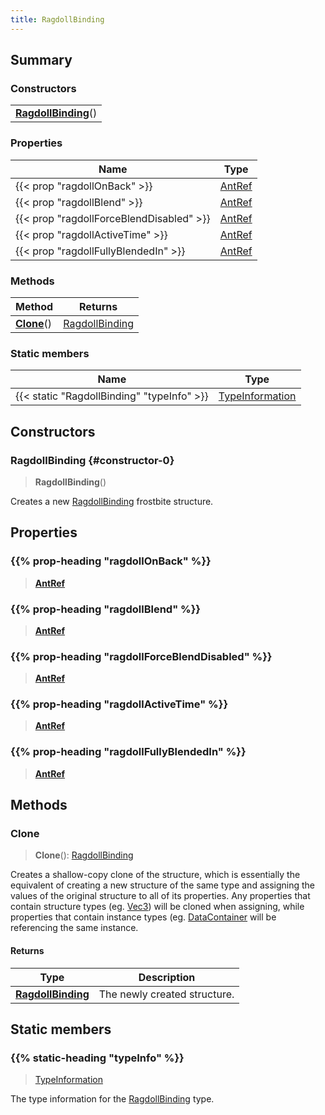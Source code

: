 ```yaml
---
title: RagdollBinding
---
```



## Summary
### Constructors
| |
| ----------- |
| **[RagdollBinding](#constructor-0)**() |

### Properties
| Name | Type |
| ---- | ---- |
| {{< prop "ragdollOnBack" >}} | [AntRef](/vext/ref/fb/antref) |
| {{< prop "ragdollBlend" >}} | [AntRef](/vext/ref/fb/antref) |
| {{< prop "ragdollForceBlendDisabled" >}} | [AntRef](/vext/ref/fb/antref) |
| {{< prop "ragdollActiveTime" >}} | [AntRef](/vext/ref/fb/antref) |
| {{< prop "ragdollFullyBlendedIn" >}} | [AntRef](/vext/ref/fb/antref) |

### Methods
| Method | Returns |
| ------ | ---- |
| **[Clone](#clone)**() | [RagdollBinding](/vext/ref/fb/ragdollbinding) |

### Static members
| Name | Type |
| ---- | ---- |
| {{< static "RagdollBinding" "typeInfo" >}} | [TypeInformation](/vext/ref/shared/class/typeinformation) |

## Constructors
### RagdollBinding {#constructor-0}
> **RagdollBinding**()

Creates a new [RagdollBinding](/vext/ref/fb/ragdollbinding) frostbite structure.

## Properties
### {{% prop-heading "ragdollOnBack" %}}
> **[AntRef](/vext/ref/fb/antref)**

### {{% prop-heading "ragdollBlend" %}}
> **[AntRef](/vext/ref/fb/antref)**

### {{% prop-heading "ragdollForceBlendDisabled" %}}
> **[AntRef](/vext/ref/fb/antref)**

### {{% prop-heading "ragdollActiveTime" %}}
> **[AntRef](/vext/ref/fb/antref)**

### {{% prop-heading "ragdollFullyBlendedIn" %}}
> **[AntRef](/vext/ref/fb/antref)**

## Methods
### Clone
> **Clone**(): [RagdollBinding](/vext/ref/fb/ragdollbinding)

Creates a shallow-copy clone of the structure, which is essentially the equivalent of creating a new structure of the same type and assigning the values of the original structure to all of its properties. Any properties that contain structure types (eg. [Vec3](/vext/ref/shared/class/vec3)) will be cloned when assigning, while properties that contain instance types (eg. [DataContainer](/vext/ref/shared/class/datacontainer) will be referencing the same instance.

#### Returns
| Type | Description |
| ---- | ----------- |
| **[RagdollBinding](/vext/ref/fb/ragdollbinding)** | The newly created structure. |

## Static members
### {{% static-heading "typeInfo" %}}
> [TypeInformation](/vext/ref/shared/class/typeinformation)

The type information for the [RagdollBinding](/vext/ref/fb/ragdollbinding) type.

